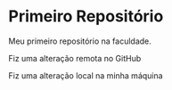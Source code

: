 # Primeiro Repositório
Meu primeiro repositório na faculdade.

Fiz uma alteração remota no GitHub

Fiz uma alteração local na minha máquina
